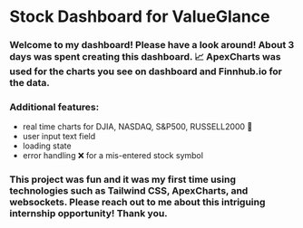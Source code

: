 # Stock Dashboard for ValueGlance

### Welcome to my dashboard! Please have a look around! About 3 days was spent creating this dashboard. 📈 ApexCharts was used for the charts you see on dashboard and Finnhub.io for the data. 

### Additional features: 
* real time charts for DJIA, NASDAQ, S&P500, RUSSELL2000 📆
* user input text field
* loading state
* error handling ❌ for a mis-entered stock symbol 

### This project was fun and it was my first time using technologies such as Tailwind CSS, ApexCharts, and websockets. Please reach out to me about this intriguing internship opportunity! Thank you.
